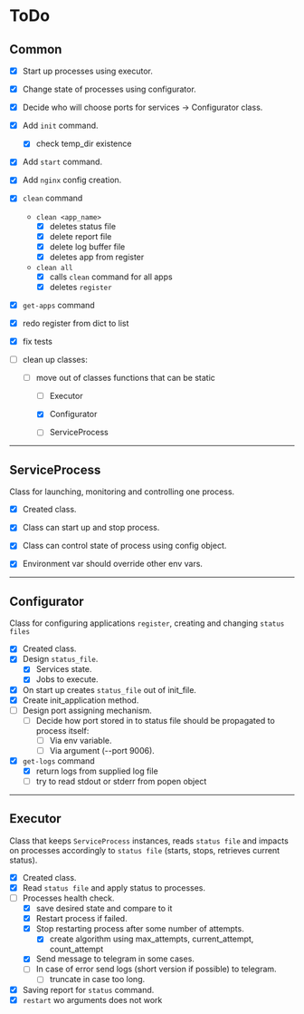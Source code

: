 # ToDo

## Common

- [x] Start up processes using executor.
- [x] Change state of processes using configurator.
- [x] Decide who will choose ports for services -> Configurator class.

- [x] Add `init` command.
  - [x] check temp_dir existence
- [x] Add `start` command.
- [x] Add `nginx` config creation.

- [x] `clean` command
  - `clean <app_name>`
    - [x] deletes status file
    - [x] delete report file
    - [x] delete log buffer file
    - [x] deletes app from register
  - `clean all`
    - [x] calls `clean` command for all apps
    - [x] deletes `register`

- [x] `get-apps` command
- [x] redo register from dict to list
- [x] fix tests
- [ ] clean up classes:
  - [ ] move out of classes functions that can be static
    - [ ] Executor
    - [x] Configurator
    - [ ] ServiceProcess


---
## ServiceProcess
Class for launching, monitoring and controlling one process.
- [x] Created class.
- [x] Class can start up and stop process.
- [x] Class can control state of process using config object.
- [x] Environment var should override other env vars.


---
## Configurator

Class for configuring applications `register`, creating and changing `status files`

- [x] Created class.
- [x] Design `status_file`.
  - [x] Services state.
  - [x] Jobs to execute.
- [x] On start up creates `status_file` out of init_file.
- [x] Create init_application method.
- [ ] Design port assigning mechanism.
  - [ ] Decide how port stored in to status file should be propagated to process itself:
    - [ ] Via env variable.
    - [ ] Via argument (--port 9006).
- [x] `get-logs` command
  - [x] return logs from supplied log file
  - [ ] try to read stdout or stderr from popen object

---
## Executor
Class that keeps `ServiceProcess` instances, reads `status file` and impacts on processes accordingly to `status file` (starts, stops, retrieves current status).

- [x] Created class.
- [x] Read `status file` and apply status to processes.
- [ ] Processes health check.
  - [x] save desired state and compare to it
  - [x] Restart process if failed.
  - [x] Stop restarting process after some number of attempts.
    - [x] create algorithm using max_attempts, current_attempt, count_attempt
  - [x] Send message to telegram in some cases.
  - [ ] In case of error send logs (short version if possible) to telegram.
    - [ ] truncate in case too long.
- [x] Saving report for `status` command.
- [x] `restart` wo arguments does not work

